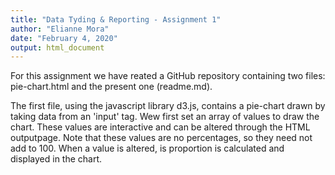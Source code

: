 ```yaml
---
title: "Data Tyding & Reporting - Assignment 1"
author: "Elianne Mora"
date: "February 4, 2020"
output: html_document
---
```


For this assignment we have reated a GitHub repository containing two files: pie-chart.html and the present one (readme.md).


The first file, using the javascript library d3.js, contains a pie-chart drawn by taking data from an 'input' tag. Wew first set an array of values to draw the chart. These values are interactive and can be altered through the HTML outputpage. Note that these values are no percentages, so they need not add to 100. When a value is altered, is proportion is calculated and displayed in the chart.

